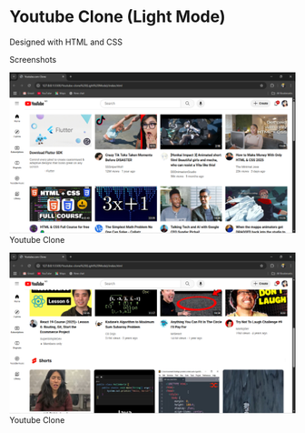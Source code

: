 # Youtube Clone (Light Mode)
Designed with HTML and CSS

Screenshots

![Home Page](screenshots/image1.png)  
Youtube Clone

![Home Page](screenshots/image2.png)  
Youtube Clone
